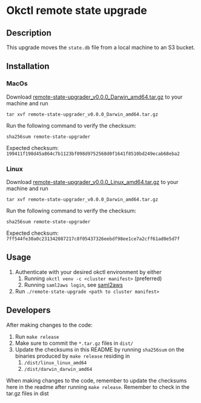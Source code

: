 # Okctl remote state upgrade

## Description

This upgrade moves the `state.db` file from a local machine to an S3 bucket.

## Installation

### MacOs
Download [remote-state-upgrader_v0.0.0_Darwin_amd64.tar.gz](dist/remote-state-upgrader_v0.0.0_Darwin_amd64.tar.gz) to
your machine and run
```shell
tar xvf remote-state-upgrader_v0.0.0_Darwin_amd64.tar.gz
```

Run the following command to verify the checksum:

```shell
sha256sum remote-state-upgrader
```

Expected checksum: `199411f198d45a864c7b1123bf098d9752568d0f1641f8510bd249ecab68eba2`


### Linux
Download [remote-state-upgrader_v0.0.0_Linux_amd64.tar.gz](dist/remote-state-upgrader_v0.0.0_Linux_amd64.tar.gz) to
your machine and run

```shell
tar xvf remote-state-upgrader_v0.0.0_Darwin_amd64.tar.gz
```

Run the following command to verify the checksum:

```shell
sha256sum remote-state-upgrader
```

Expected checksum: `7ff544fe30a0c231342087217c8f05437326eebdf98ee1ce7a2cff61ad0e5d7f`

## Usage

1. Authenticate with your desired okctl environment by either
   1. Running `okctl venv -c <cluster manifest>` (preferred)
   2. Running `saml2aws login`, see [saml2aws](https://github.com/Versent/saml2aws)
2. Run `./remote-state-upgrade <path to cluster manifest>`

## Developers

After making changes to the code:
1. Run `make release`
2. Make sure to commit the `*.tar.gz` files in `dist/`
3. Update the checksums in this README by running `sha256sum` on the binaries produced by `make release` residing in
   1. `/dist/linux_linux_amd64`
   2. `/dist/darwin_darwin_amd64`

When making changes to the code, remember to update the checksums here in the readme after running `make release`.
Remember to check in the tar.gz files in dist
